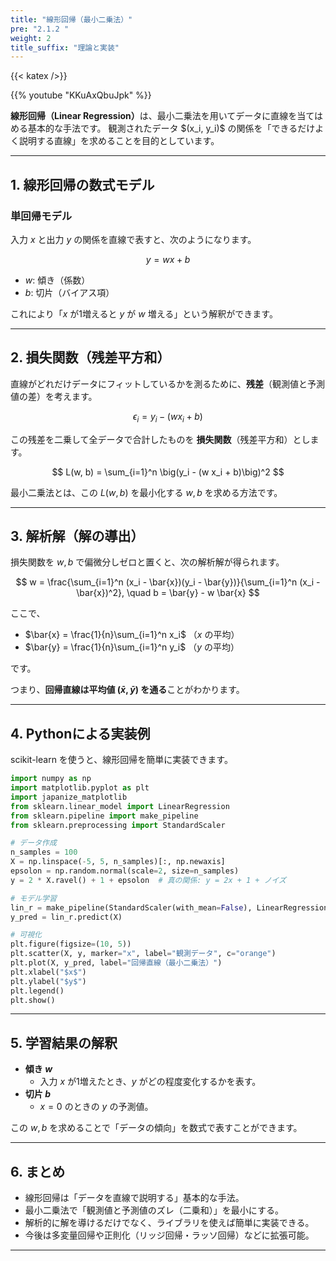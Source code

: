 ```yaml
---
title: "線形回帰（最小二乗法）"
pre: "2.1.2 "
weight: 2
title_suffix: "理論と実装"
---
```


{{< katex />}}

{{% youtube "KKuAxQbuJpk" %}}

<div class="pagetop-box">
<p>
<b>線形回帰（Linear Regression）</b>は、最小二乗法を用いてデータに直線を当てはめる基本的な手法です。  
観測されたデータ $(x_i, y_i)$ の関係を「できるだけよく説明する直線」を求めることを目的としています。  
</p>
</div>

---

## 1. 線形回帰の数式モデル

### 単回帰モデル
入力 $x$ と出力 $y$ の関係を直線で表すと、次のようになります。

$$
y = w x + b
$$

- $w$: 傾き（係数）  
- $b$: 切片（バイアス項）  

これにより「$x$ が1増えると $y$ が $w$ 増える」という解釈ができます。

---

## 2. 損失関数（残差平方和）

直線がどれだけデータにフィットしているかを測るために、**残差**（観測値と予測値の差）を考えます。

$$
\epsilon_i = y_i - (w x_i + b)
$$

この残差を二乗して全データで合計したものを **損失関数**（残差平方和）とします。

$$
L(w, b) = \sum_{i=1}^n \big(y_i - (w x_i + b)\big)^2
$$

最小二乗法とは、この $L(w, b)$ を最小化する $w, b$ を求める方法です。

---

## 3. 解析解（解の導出）

損失関数を $w, b$ で偏微分しゼロと置くと、次の解析解が得られます。

$$
w = \frac{\sum_{i=1}^n (x_i - \bar{x})(y_i - \bar{y})}{\sum_{i=1}^n (x_i - \bar{x})^2}, \quad
b = \bar{y} - w \bar{x}
$$

ここで、

- $\bar{x} = \frac{1}{n}\sum_{i=1}^n x_i$ （$x$ の平均）  
- $\bar{y} = \frac{1}{n}\sum_{i=1}^n y_i$ （$y$ の平均）  

です。

つまり、**回帰直線は平均値 $(\bar{x}, \bar{y})$ を通る**ことがわかります。

---

## 4. Pythonによる実装例

scikit-learn を使うと、線形回帰を簡単に実装できます。

```python
import numpy as np
import matplotlib.pyplot as plt
import japanize_matplotlib
from sklearn.linear_model import LinearRegression
from sklearn.pipeline import make_pipeline
from sklearn.preprocessing import StandardScaler

# データ作成
n_samples = 100
X = np.linspace(-5, 5, n_samples)[:, np.newaxis]
epsolon = np.random.normal(scale=2, size=n_samples)
y = 2 * X.ravel() + 1 + epsolon  # 真の関係: y = 2x + 1 + ノイズ

# モデル学習
lin_r = make_pipeline(StandardScaler(with_mean=False), LinearRegression()).fit(X, y)
y_pred = lin_r.predict(X)

# 可視化
plt.figure(figsize=(10, 5))
plt.scatter(X, y, marker="x", label="観測データ", c="orange")
plt.plot(X, y_pred, label="回帰直線（最小二乗法）")
plt.xlabel("$x$")
plt.ylabel("$y$")
plt.legend()
plt.show()
```

---

## 5. 学習結果の解釈

- **傾き $w$**  
  - 入力 $x$ が1増えたとき、$y$ がどの程度変化するかを表す。  
- **切片 $b$**  
  - $x=0$ のときの $y$ の予測値。  

この $w, b$ を求めることで「データの傾向」を数式で表すことができます。

---

## 6. まとめ

- 線形回帰は「データを直線で説明する」基本的な手法。  
- 最小二乗法で「観測値と予測値のズレ（二乗和）」を最小にする。  
- 解析的に解を導けるだけでなく、ライブラリを使えば簡単に実装できる。  
- 今後は多変量回帰や正則化（リッジ回帰・ラッソ回帰）などに拡張可能。

---

